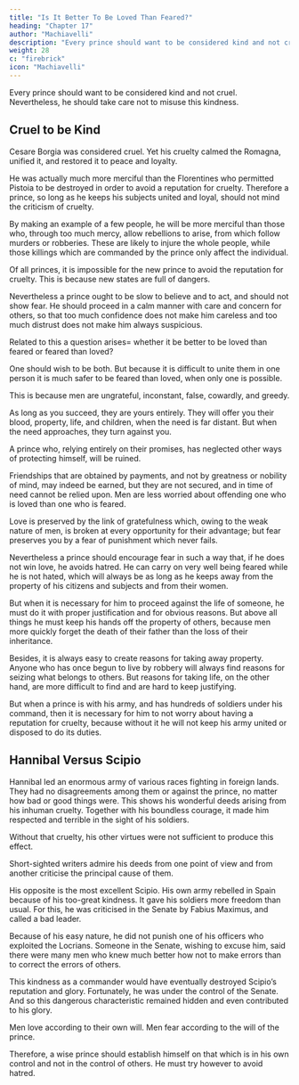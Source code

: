 ```yaml
---
title: "Is It Better To Be Loved Than Feared?"
heading: "Chapter 17"
author: "Machiavelli"
description: "Every prince should want to be considered kind and not cruel. Nevertheless, he should take care not to misuse this kindness"
weight: 28
c: "firebrick"
icon: "Machiavelli"
---
```





Every prince should want to be considered kind and not cruel. Nevertheless, he should take care not to misuse this kindness. 


## Cruel to be Kind

Cesare Borgia was considered cruel. Yet his cruelty calmed the Romagna, unified it, and restored it to peace and loyalty. 

He was actually much more merciful than the Florentines who permitted Pistoia to be destroyed in order to avoid a reputation for cruelty. Therefore a prince, so long as he keeps his subjects united and loyal, should not mind the criticism of cruelty. 

By making an example of a few people, he will be more merciful than those who, through too much mercy, allow rebellions to arise, from which follow murders or robberies. These are likely to injure the whole people, while those killings which are commanded by the prince only affect the individual.

Of all princes, it is impossible for the new prince to avoid the reputation for cruelty. This is because new states are full of dangers.

Nevertheless a prince ought to be slow to believe and to act, and should not show fear. He should proceed in a calm manner with care and concern for others, so that too much confidence does not make him careless and too much distrust does not make him always suspicious.

Related to this a question arises= whether it be better to be loved than feared or feared than loved? 

One should wish to be both. But because it is difficult to unite them in one person it is much safer to be feared than loved, when only one is possible. 

This is because men are ungrateful, inconstant, false, cowardly, and greedy. 

As long as you succeed, they are yours entirely. They will offer you their blood, property, life, and children, when the need is far distant. But when the need approaches, they turn against you. 

A prince who, relying entirely on their promises, has neglected other ways of protecting himself, will be ruined. 

Friendships that are obtained by payments, and not by greatness or nobility of mind, may indeed be earned, but they are not secured, and in time of need cannot be relied upon. Men are less worried about offending one who is loved than one who is feared. 

Love is preserved by the link of gratefulness which, owing to the weak nature of men, is broken at every opportunity for their advantage; but fear preserves you by a fear of punishment which never fails.

Nevertheless a prince should encourage fear in such a way that, if he does not win love, he avoids hatred. He can carry on very well being feared while he is not hated, which will always be as long as he keeps away from the property of his citizens and subjects and from their women. 

But when it is necessary for him to proceed against the life of someone, he must do it with proper justification and for obvious reasons. But above all things he must keep his hands off the property of others, because men more quickly forget the death of their father than the loss of their inheritance. 

Besides, it is always easy to create reasons for taking away property. Anyone who has once begun to live by robbery will always find reasons for seizing what belongs to others. But reasons for taking life, on the other hand, are more difficult to find and are hard to keep justifying. 

But when a prince is with his army, and has hundreds of soldiers under his command, then it is necessary for him to not worry about having a reputation for cruelty, because without it he will not keep his army united or disposed to do its duties.


## Hannibal Versus Scipio

Hannibal led an enormous army of various races fighting in foreign lands. They had no disagreements among them or against the prince, no matter how bad or good things were. This shows his wonderful deeds arising from his inhuman cruelty. Together with his boundless courage, it made him respected and terrible in the sight of his soldiers. 

Without that cruelty, his other virtues were not sufficient to produce this effect. 

Short-sighted writers admire his deeds from one point of view and from another criticise the principal cause of them.

His opposite is the most excellent Scipio. His own army rebelled in Spain because of his too-great kindness. It gave his soldiers more freedom than usual. <!--  is consistent with military discipline. --> For this, he was criticised in the Senate by Fabius Maximus, and called a bad leader. 

Because of his easy nature, he did not punish one of his officers who exploited the Locrians. Someone in the Senate, wishing to excuse him, said there were many men who knew much better how not to make errors than to correct the errors of others. 

This kindness as a commander would have eventually destroyed Scipio’s reputation and glory. Fortunately, he was under the control of the Senate. And so this dangerous characteristic remained hidden and even contributed to his glory.

<!-- Returning to the question of being feared or loved, I come to the conclusion that, because  -->

Men love according to their own will. Men fear according to the will of the prince. 

Therefore, a wise prince should establish himself on that which is in his own control and not in the control of others. He must try however to avoid hatred.
